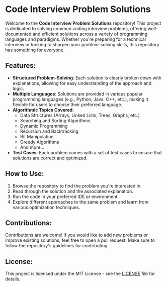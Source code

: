 # Code Interview Problem Solutions

Welcome to the **Code Interview Problem Solutions** repository! This project is dedicated to solving common coding interview problems, offering well-documented and efficient solutions across a variety of programming languages and paradigms. Whether you're preparing for a technical interview or looking to sharpen your problem-solving skills, this repository has something for everyone.

## Features:
- **Structured Problem-Solving**: Each solution is clearly broken down with explanations, allowing for easy understanding of the approach and logic.
- **Multiple Languages**: Solutions are provided in various popular programming languages (e.g., Python, Java, C++, etc.), making it flexible for users to choose their preferred language.
- **Algorithmic Topics Covered**:
  - Data Structures (Arrays, Linked Lists, Trees, Graphs, etc.)
  - Searching and Sorting Algorithms
  - Dynamic Programming
  - Recursion and Backtracking
  - Bit Manipulation
  - Greedy Algorithms
  - And more...
- **Test Cases**: Each problem comes with a set of test cases to ensure that solutions are correct and optimized.

## How to Use:
1. Browse the repository to find the problem you're interested in.
2. Read through the solution and the associated explanation.
3. Run the code in your preferred IDE or environment.
4. Explore different approaches to the same problem and learn from various optimization techniques.

## Contributions:
Contributions are welcome! If you would like to add new problems or improve existing solutions, feel free to open a pull request. Make sure to follow the repository's guidelines for contributing.

## License:
This project is licensed under the MIT License - see the [LICENSE](LICENSE) file for details.
